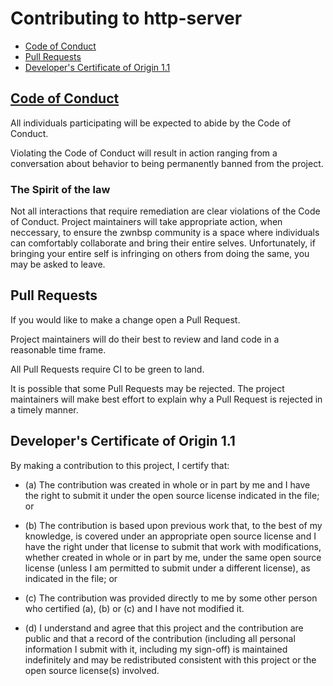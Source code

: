 # Contributing to http-server

* [Code of Conduct](#code-of-conduct)
* [Pull Requests](#pull-requests)
* [Developer's Certificate of Origin 1.1](#developers-certificate-of-origin)

## [Code of Conduct](./CODE_OF_CONDUCT.md)

All individuals participating will be expected to abide by the Code of Conduct.

Violating the Code of Conduct will result in action ranging from a conversation
about behavior to being permanently banned from the
project.

### The Spirit of the law

Not all interactions that require remediation are clear violations
of the Code of Conduct. Project maintainers will take appropriate
action, when neccessary, to ensure the zwnbsp community is a space
where individuals can comfortably collaborate and bring their
entire selves. Unfortunately, if bringing your entire self is
infringing on others from doing the same, you may be asked to leave.

## Pull Requests

If you would like to make a change open a Pull Request.

Project maintainers will do their best to review and land code
in a reasonable time frame.

All Pull Requests require CI to be green to land.

It is possible that some Pull Requests may be rejected. The project
maintainers will make best effort to explain why a Pull Request is
rejected in a timely manner.

## Developer's Certificate of Origin 1.1

By making a contribution to this project, I certify that:

* (a) The contribution was created in whole or in part by me and I
  have the right to submit it under the open source license
  indicated in the file; or

* (b) The contribution is based upon previous work that, to the best
  of my knowledge, is covered under an appropriate open source
  license and I have the right under that license to submit that
  work with modifications, whether created in whole or in part
  by me, under the same open source license (unless I am
  permitted to submit under a different license), as indicated
  in the file; or

* (c) The contribution was provided directly to me by some other
  person who certified (a), (b) or (c) and I have not modified
  it.

* (d) I understand and agree that this project and the contribution
  are public and that a record of the contribution (including all
  personal information I submit with it, including my sign-off) is
  maintained indefinitely and may be redistributed consistent with
  this project or the open source license(s) involved.
